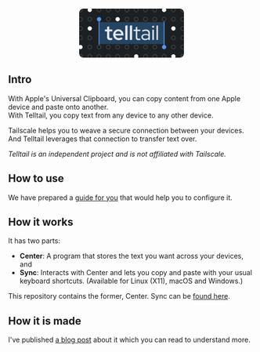 <p align="center">
  <img src="./logo.svg" height="100px" />
</p>

## Intro

With Apple's Universal Clipboard, you can copy content from one Apple device and paste onto another.  
With Telltail, you copy text from any device to any other device.

Tailscale helps you to weave a secure connection between your devices. And Telltail leverages that connection to transfer text over.

_Telltail is an independent project and is not affiliated with Tailscale._

## How to use

We have prepared a [guide for you](https://guide-on.gitbook.io/telltail) that would help you to configure it.

## How it works

It has two parts:

- **Center**: A program that stores the text you want across your devices, and
- **Sync**: Interacts with Center and lets you copy and paste with your usual keyboard shortcuts. (Available for Linux (X11), macOS and Windows.)

This repository contains the former, Center. Sync can be [found here](https://github.com/ajitid/telltail-sync).

## How it is made

I've published [a blog post](https://hemarkable.com/prose/telltail) about it which you can read to understand more.
